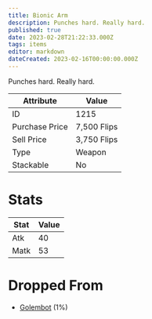 ```yaml
---
title: Bionic Arm
description: Punches hard. Really hard.
published: true
date: 2023-02-28T21:22:33.000Z
tags: items
editor: markdown
dateCreated: 2023-02-16T00:00:00.000Z
---
```


Punches hard. Really hard.

|Attribute|Value|
|-|-|
|ID|1215|
|Purchase Price|7,500 Flips|
|Sell Price|3,750 Flips|
|Type|Weapon|
|Stackable|No|

# Stats
|Stat|Value|
|-|-|
|Atk|40|
|Matk|53|

# Dropped From
 * [Golembot](/monsters/golembot) (1%)
